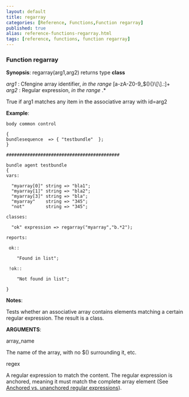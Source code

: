 ```yaml
---
layout: default
title: regarray
categories: [Reference, Functions,Function regarray]
published: true
alias: reference-functions-regarray.html
tags: [reference, functions, function regarray]
---
```


### Function regarray

**Synopsis**: regarray(arg1,arg2) returns type **class**

  
 *arg1* : Cfengine array identifier, *in the range*
[a-zA-Z0-9\_\$(){}\\[\\].:]+   
 *arg2* : Regular expression, *in the range* .\*   

True if arg1 matches any item in the associative array with id=arg2

**Example**:  
   

```cf3
body common control

{
bundlesequence  => { "testbundle"  };
}

###########################################

bundle agent testbundle
{
vars:

  "myarray[0]" string => "bla1";
  "myarray[1]" string => "bla2";
  "myarray[3]" string => "bla";
  "myarray"    string => "345";  
  "not"        string => "345";  

classes:

  "ok" expression => regarray("myarray","b.*2");

reports:

 ok::

    "Found in list";

 !ok::

    "Not found in list";

}
```

**Notes**:  
   

Tests whether an associative array contains elements matching a certain
regular expression. The result is a class.

**ARGUMENTS**:

array\_name

The name of the array, with no \$() surrounding it, etc.   

regex

A regular expression to match the content. The regular expression is
anchored, meaning it must match the complete array element (See
[Anchored vs. unanchored regular
expressions](#Anchored-vs_002e-unanchored-regular-expressions)).
